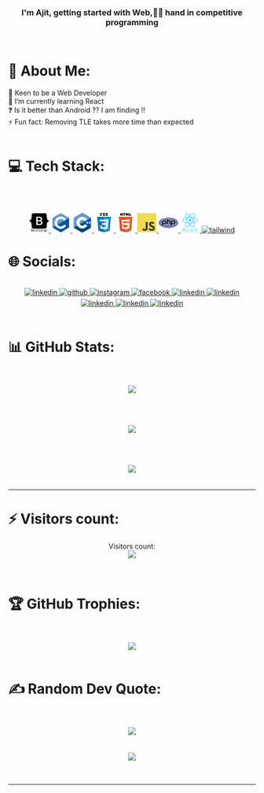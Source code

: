 <!-- <div align="center">
<img src="https://rishavanand.github.io/static/images/greetings.gif" align="center" style="width: 100%" />
</div>   -->
### <div align="center">I'm Ajit, getting started with Web,👨‍💻 hand in competitive programming </div>  


<br/> 

# 💫 About Me:
 🌱 Keen to be a Web Developer<br> 🔭 I’m currently learning React <br> ❓ Is it better than Android ?? I am finding !!  <br>⚡ Fun fact: Removing TLE takes more time than expected  <br>
<br/>  


# 💻 Tech Stack:
<br>
<br>
<p align="center"> <a href="https://getbootstrap.com" target="_blank" rel="noreferrer"> <img src="https://raw.githubusercontent.com/devicons/devicon/master/icons/bootstrap/bootstrap-plain-wordmark.svg" alt="bootstrap" width="40" height="40"/> </a> <a href="https://www.cprogramming.com/" target="_blank" rel="noreferrer"> <img src="https://raw.githubusercontent.com/devicons/devicon/master/icons/c/c-original.svg" alt="c" width="40" height="40"/> </a> <a href="https://www.w3schools.com/cpp/" target="_blank" rel="noreferrer"> <img src="https://raw.githubusercontent.com/devicons/devicon/master/icons/cplusplus/cplusplus-original.svg" alt="cplusplus" width="40" height="40"/> </a> <a href="https://www.w3schools.com/css/" target="_blank" rel="noreferrer"> <img src="https://raw.githubusercontent.com/devicons/devicon/master/icons/css3/css3-original-wordmark.svg" alt="css3" width="40" height="40"/> </a> <a href="https://www.w3.org/html/" target="_blank" rel="noreferrer"> <img src="https://raw.githubusercontent.com/devicons/devicon/master/icons/html5/html5-original-wordmark.svg" alt="html5" width="40" height="40"/> </a> <a href="https://developer.mozilla.org/en-US/docs/Web/JavaScript" target="_blank" rel="noreferrer"> <img src="https://raw.githubusercontent.com/devicons/devicon/master/icons/javascript/javascript-original.svg" alt="javascript" width="40" height="40"/> </a> <a href="https://www.php.net" target="_blank" rel="noreferrer"> <img src="https://raw.githubusercontent.com/devicons/devicon/master/icons/php/php-original.svg" alt="php" width="40" height="40"/> </a> <a href="https://reactjs.org/" target="_blank" rel="noreferrer"> <img src="https://raw.githubusercontent.com/devicons/devicon/master/icons/react/react-original-wordmark.svg" alt="react" width="40" height="40"/> </a> <a href="https://tailwindcss.com/" target="_blank" rel="noreferrer"> <img src="https://www.vectorlogo.zone/logos/tailwindcss/tailwindcss-icon.svg" alt="tailwind" width="40" height="40"/> </a> </p>






# 🌐 Socials:
<br>
<div align="center">
 <a href="" target="_blank">
<img src=https://img.shields.io/badge/Portfolio-%231E77B5.svg?&style=for-the-badge&logo=&logoColor=white alt=linkedin style="margin-bottom: 5px;" />
</a>  
<a href="https://github.com/Ajitkumar-25" target="_blank">
<img src=https://img.shields.io/badge/github-%2324292e.svg?&style=for-the-badge&logo=github&logoColor=white alt=github style="margin-bottom: 5px;" />
</a>
<a href="https://instagram.com/ajitkumar_41602" target="_blank">
<img src=https://img.shields.io/badge/instagram-%23000000.svg?&style=for-the-badge&logo=instagram&logoColor=white alt=instagram style="margin-bottom: 5px;" />
</a>
<a href="https://www.facebook.com/Ajit Kumar" target="_blank">
<img src=https://img.shields.io/badge/facebook-%232E87FB.svg?&style=for-the-badge&logo=facebook&logoColor=white alt=facebook style="margin-bottom: 5px;" />
</a>
<a href="https://linkedin.com/in/Ajit Kumar" target="_blank">
<img src=https://img.shields.io/badge/linkedin-%231E77B5.svg?&style=for-the-badge&logo=linkedin&logoColor=white alt=linkedin style="margin-bottom: 5px;" />
</a>  
 <a href="https://www.codechef.com/users/coder_ak25" target="_blank">
<img src=https://img.shields.io/badge/Codechef-%2324292e.svg?&style=for-the-badge&logo=codechef&logoColor=white alt=linkedin style="margin-bottom: 5px;" />
</a>  
 <a href="https://codeforces.com/profile/AjitKumar_25" target="_blank">
<img src=https://img.shields.io/badge/Codeforces-%23000000.svg?&style=for-the-badge&logo=codeforces&logoColor=white alt=linkedin style="margin-bottom: 5px;" />
</a>  
 <a href="https://leetcode.com/AjitKumar_25/" target="_blank">
<img src=https://img.shields.io/badge/Leetcode-%231E87B5.svg?&style=for-the-badge&logo=Leetcode&logoColor=white alt=linkedin style="margin-bottom: 5px;" />
</a> 
 <a href="https://auth.geeksforgeeks.org/user/ajitkumar_25/" target="_blank">
<img src=https://img.shields.io/badge/Gfg-%231E77B.svg?&style=for-the-badge&logo=gfg&logoColor=white alt=linkedin style="margin-bottom: 5px;" />
</a> 

</div>  
  

<br/>  


# 📊 GitHub Stats:

<br><div align="center">![](https://github-readme-streak-stats.herokuapp.com/?user=Ajitkumar-25&theme=dark&hide_border=false)</div><br/>

<br><div align="center">![](https://github-readme-stats.vercel.app/api/top-langs?username=Ajitkumar-25&count_private=true&theme=dark)</div><br/>

<br><div align="center">![](https://github-readme-stats.vercel.app/api?username=Ajitkumar-25&count_private=true&theme=dark&show_icons=true&hide=issues)</div><br/>
<hr>

# ⚡ Visitors count:
<p align="center"> Visitors count:<br><img src="https://profile-counter.glitch.me/Ajitkumar-25/count.svg" /></p>

<br/>  

# 🏆 GitHub Trophies:
<br><div align="center">![](https://github-profile-trophy.vercel.app/?username=Ajitkumar-25&theme=radical&no-frame=false&no-bg=false&margin-w=4)</div>
<br>
# ✍️ Random Dev Quote:
<br><div align="center">![](https://quotes-github-readme.vercel.app/api?type=vetical&theme=dark)</div>


  

<br/>  

<div align="center">
<img src="https://komarev.com/ghpvc/?username=Ajitkumar-25&&style=flat-square" align="center" />
</div>  
  

<br/>  


<br />

----

